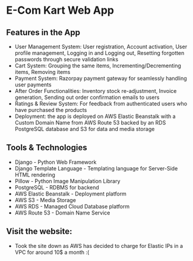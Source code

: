 # E-Com Kart Web App
## Features in the App
* User Management System: User registration, Account activation, User profile management, Logging in and Logging out, Resetting forgotten passwords through secure validation links
* Cart System: Grouping the same items, Incrementing/Decrementing items, Removing items
* Payment System: Razorpay payment gateway for seamlessly handling user payments
* After Order Functionalities: Inventory stock re-adjustment, Invoice generation, Sending out order confirmation emails to users
* Ratings & Review System: For feedback from authenticated users who have purchased the products
* Deployment: the app is deployed on AWS Elastic Beanstalk with a Custom Domain Name from AWS Route 53 backed by an RDS PostgreSQL database and S3 for data and media storage


## Tools & Technologies
* Django - Python Web Framework
* Django Template Language - Templating language for Server-Side HTML rendering
* Pillow - Python Image Manipulation Library
* PostgreSQL - RDBMS for backend
* AWS Elastic Beanstalk - Deployment platform
* AWS S3 - Media Storage
* AWS RDS - Managed Cloud Database platform
* AWS Route 53 - Domain Name Service

## Visit the website:
*  Took the site down as AWS has decided to charge for Elastic IPs in a VPC for around 10$ a month :(
